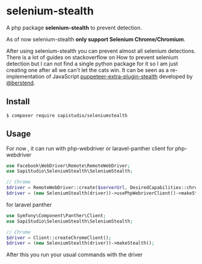 # selenium-stealth 

A php package **selenium-stealth** to prevent detection.

As of now selenium-stealth **only support Selenium Chrome/Chromium**.

After using selenium-stealth you can prevent almost all selenium detections. There is a lot of guides on stackoverflow on How to prevent selenium detection but I can not find a single python package for it so I am just creating one after all we can't let the cats win.
It can be seen as a re-implementation of JavaScript [puppeteer-extra-plugin-stealth](https://github.com/berstend/puppeteer-extra/tree/master/packages/puppeteer-extra-plugin-stealth) developed by [@berstend](https://github.com/berstend>).


## Install
```
$ composer require sapistudio/seleniumstealth
```

## Usage
For now , it can run with php-webdriver or laravel-panther client
for php-webdriver
```php
use Facebook\WebDriver\Remote\RemoteWebDriver;
use SapiStudio\SeleniumStealth\SeleniumStealth;

// Chrome
$driver = RemoteWebDriver::create($serverUrl, DesiredCapabilities::chrome());
$driver = (new SeleniumStealth(driver))->usePhpWebriverClient()->makeStealth();

```
for laravel panther
```php
use Symfony\Component\Panther\Client;
use SapiStudio\SeleniumStealth\SeleniumStealth;

// Chrome
$driver = Client::createChromeClient();
$driver = (new SeleniumStealth(driver))->makeStealth();

```
After this you run your usual commands with the driver

